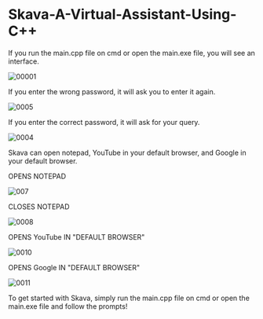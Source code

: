 # Skava-A-Virtual-Assistant-Using-C++

If you run the main.cpp file on cmd or open the main.exe file, you will see an interface.

 ![00001](https://user-images.githubusercontent.com/96071288/194304068-eef94dc2-f740-4c53-8978-92c927d2b6ef.png)

 If you enter the wrong password, it will ask you to enter it again.
 


![0005](https://user-images.githubusercontent.com/96071288/194306933-356eda81-2294-45ca-9989-07bdb83a9998.png)

 If you enter the correct password, it will ask for your query. 


![0004](https://user-images.githubusercontent.com/96071288/194306079-1e2b0e4d-8c6c-4bf4-a355-7e4fc301252e.png)

Skava can open notepad, YouTube in your default browser, and Google in your default browser.

OPENS NOTEPAD


![007](https://user-images.githubusercontent.com/96071288/194307801-cb595daf-c4a0-453b-a323-1a6b63df48d6.png)

CLOSES NOTEPAD


![0008](https://user-images.githubusercontent.com/96071288/194309296-d342bbf3-00c7-4134-8988-304276f8806d.png)

OPENS YouTube IN "DEFAULT BROWSER"


![0010](https://user-images.githubusercontent.com/96071288/194310297-5f64bafd-180d-403f-9fec-5553f481e873.png)

OPENS Google IN "DEFAULT BROWSER"


![0011](https://user-images.githubusercontent.com/96071288/194311282-b5fd0580-4296-481a-8e53-2238929d51a6.png)


To get started with Skava, simply run the main.cpp file on cmd or open the main.exe file and follow the prompts!
